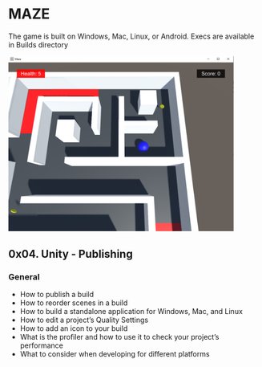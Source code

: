 # MAZE

The game is built on Windows, Mac, Linux, or Android. Execs are available in Builds directory

<p align="left">
  <img src="https://github.com/taiebchaabini/holbertonschool-unity/blob/master/0x04-unity_publishing/Assets/Images/maze_v1.png?raw=true" width="450" height="auto" title="Example">
</p>

## 0x04. Unity - Publishing
### General
- How to publish a build
- How to reorder scenes in a build
- How to build a standalone application for Windows, Mac, and Linux
- How to edit a project’s Quality Settings
- How to add an icon to your build
- What is the profiler and how to use it to check your project’s performance
- What to consider when developing for different platforms
